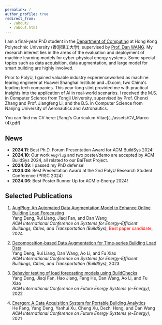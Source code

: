 ```yaml
---
permalink: /
author_profile: true
redirect_from: 
  - /about/
  - /about.html
---
```





I am a final-year PhD student in the [Department of Computing](https://www.polyu.edu.hk/comp/) at Hong Kong Polytechnic University (香港理工大学), supervised by [Prof. Dan WANG](https://www4.comp.polyu.edu.hk/~csdwang/).
My research interest lies in the areas of the evaluation and deployment of machine learning models for cyber-physical energy systems. Some special topics such as data acquisition, data augmentation, and large model for smart building are highly involved.


Prior to PolyU, I gained valuable industry experienceworked as machine learing engineer at Huawei Shanghai Institute and JD.com, two China's leading tech companies. This year-long stint provided me with practical insights into the application of AI in real-world scenarios.
I received the M.S. in Computer Science from Tongji University, supervised by Prof. Chenxi Zhang and Prof. Jiangfeng Li, and the B.S. in Computer Science from Nanjing University of Aeronautics and Astronautics.


You can find my CV here: [Yang's Curriculum Vitae](../assets/CV_Marco (4).pdf)



News
-------
- **2024.11**: Best Ph.D. Forum Presentation Award for ACM BuildSys 2024!
- **2024.10**: Our work `AugPlug` and two poster/demo are accepted by ACM BuildSys 2024, all related to our BaiTest Project.
- **2024.09**: I passed my PhD defense!
- **2024.08**: Best Presentation Award at the 2nd PolyU Research Student Conference (PRSC 2024)
- **2024.06**: Best Poster Runner Up for ACM e-Energy 2024!

 <!-- <span style="color: gray;">(titled: Improving Cyber-Physical Building Energy System via Large-Scale Machine Learning Evaluation)</span> -->


Selected Publications
-------
1. [AugPlug: An Automated Data Augmentation Model to Enhance Online Building Load Forecasting](https://dl.acm.org/doi/pdf/10.1145/3671127.3698190) <br>
   Yang Deng, Rui Liang, Jiaqi Fan, and Dan Wang <br>
   *ACM International Conference on Systems for Energy-Efficient Buildings, Cities, and Transportation (BuildSys)*, <span style="color: red;">Best paper candidate</span>, 2024
   
2. [Decomposition-based Data Augmentation for Time-series Building Load Data](https://dl.acm.org/doi/10.1145/3600100.3623727) <br>
   Yang Deng, Rui Liang, Dan Wang, Ao Li, and Fu Xiao <br>
   *ACM International Conference on Systems for Energy-Efficient Buildings, Cities, and Transportation (BuildSys)*, 2023
   
3. [Behavior testing of load forecasting models using BuildChecks](https://dl.acm.org/doi/abs/10.1145/3538637.3538841) <br>
   Yang Deng, Jiaqi Fan, Hao Jiang, Fang He, Dan Wang, Ao Li, and Fu Xiao <br>
   *ACM International Conference on Future Energy Systems (e-Energy)*, 2022

4. [Energon: A Data Acquisition System for Portable Building Analytics](https://dl.acm.org/doi/abs/10.1145/3447555.3464850) <br>
   He Fang, Yang Deng, Yanhui Xu, Cheng Xu, Dezhi Hong, and Dan Wang <br>
   *ACM International Conference on Future Energy Systems (e-Energy)*, 2021


